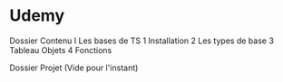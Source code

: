 # Udemy 
Dossier Contenu
I Les bases de TS
 1 Installation
 2 Les types de base
 3 Tableau Objets
 4 Fonctions


Dossier Projet
(Vide pour l'instant)